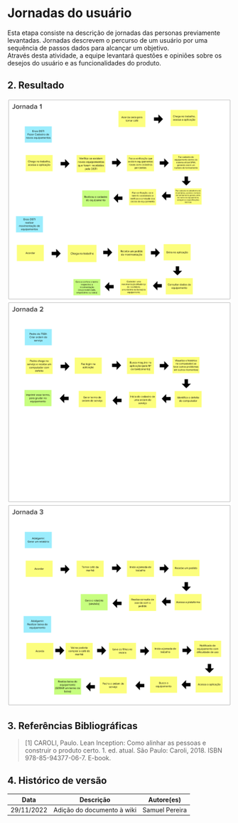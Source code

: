 # Jornadas do usuário
Esta etapa consiste na descrição de jornadas das personas previamente levantadas. Jornadas descrevem o percurso de um usuário por uma sequência de passos dados para alcançar um objetivo.
<br/>
Através desta atividade, a equipe levantará questões e opiniões sobre os desejos do usuário e as funcionalidades do produto.

## 2. Resultado
![Resultado da atividade](../assets/leaninception/jornada1.png)
![Resultado da atividade](../assets/leaninception/jornada2.png)
![Resultado da atividade](../assets/leaninception/jornada3.png)

## 3. Referências Bibliográficas

> [1] CAROLI, Paulo. Lean Inception: Como alinhar as pessoas e construir o produto certo. 1. ed. atual. São Paulo: Caroli, 2018. ISBN 978-85-94377-06-7. E-book.

## 4. Histórico de versão

|**Data**|**Descrição**|**Autore(es)**|
|--------|-------------|--------------|
|29/11/2022| Adição do documento à wiki | Samuel Pereira |
